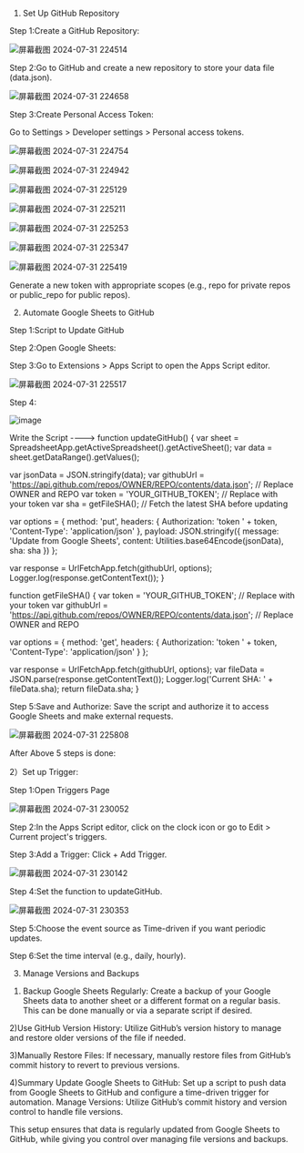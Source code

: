 1. Set Up GitHub Repository

Step 1:Create a GitHub Repository:



![屏幕截图 2024-07-31 224514](https://github.com/user-attachments/assets/96405418-d7b4-4b33-aace-6df9a8c54ac7)



Step 2:Go to GitHub and create a new repository to store your data file (data.json).


![屏幕截图 2024-07-31 224658](https://github.com/user-attachments/assets/88fcbb28-f7ea-4391-a9f6-d8c2e97c0611)


Step 3:Create Personal Access Token:

Go to Settings > Developer settings > Personal access tokens.


![屏幕截图 2024-07-31 224754](https://github.com/user-attachments/assets/1276cf10-6572-4899-b630-1854095df741)


![屏幕截图 2024-07-31 224942](https://github.com/user-attachments/assets/110e2a49-ae94-4288-be08-83792414cc41)


![屏幕截图 2024-07-31 225129](https://github.com/user-attachments/assets/11a07b86-fcf7-488e-a35a-186bda049a36)


![屏幕截图 2024-07-31 225211](https://github.com/user-attachments/assets/af4e5ba4-eeed-4b6f-ab26-180aa016dd01)


![屏幕截图 2024-07-31 225253](https://github.com/user-attachments/assets/ff96a21d-18f6-412e-932d-630534bdf0ac)


![屏幕截图 2024-07-31 225347](https://github.com/user-attachments/assets/696e61ce-a416-46a7-b9ed-480b66bf58d2)


![屏幕截图 2024-07-31 225419](https://github.com/user-attachments/assets/60f36d6f-96f0-42b6-8450-7882d190ec2d)


Generate a new token with appropriate scopes (e.g., repo for private repos or public_repo for public repos).

2. Automate Google Sheets to GitHub

Step 1:Script to Update GitHub

Step 2:Open Google Sheets:

Step 3:Go to Extensions > Apps Script to open the Apps Script editor.


![屏幕截图 2024-07-31 225517](https://github.com/user-attachments/assets/4d96a666-f72e-48e6-91c0-0648dfc3d7f0)


Step 4:


![image](https://github.com/user-attachments/assets/9dd969b9-295f-4e0c-9f74-4f5805190fe6)


Write the Script ---->
function updateGitHub() {
  var sheet = SpreadsheetApp.getActiveSpreadsheet().getActiveSheet();
  var data = sheet.getDataRange().getValues();
  
  var jsonData = JSON.stringify(data);
  var githubUrl = 'https://api.github.com/repos/OWNER/REPO/contents/data.json'; // Replace OWNER and REPO
  var token = 'YOUR_GITHUB_TOKEN'; // Replace with your token
  var sha = getFileSHA(); // Fetch the latest SHA before updating
  
  var options = {
    method: 'put',
    headers: {
      Authorization: 'token ' + token,
      'Content-Type': 'application/json'
    },
    payload: JSON.stringify({
      message: 'Update from Google Sheets',
      content: Utilities.base64Encode(jsonData),
      sha: sha
    })
  };
  
  var response = UrlFetchApp.fetch(githubUrl, options);
  Logger.log(response.getContentText());
}

function getFileSHA() {
  var token = 'YOUR_GITHUB_TOKEN'; // Replace with your token
  var githubUrl = 'https://api.github.com/repos/OWNER/REPO/contents/data.json'; // Replace OWNER and REPO
  
  var options = {
    method: 'get',
    headers: {
      Authorization: 'token ' + token,
      'Content-Type': 'application/json'
    }
  };
  
  var response = UrlFetchApp.fetch(githubUrl, options);
  var fileData = JSON.parse(response.getContentText());
  Logger.log('Current SHA: ' + fileData.sha);
  return fileData.sha;
}

Step 5:Save and Authorize: Save the script and authorize it to access Google Sheets and make external requests.


![屏幕截图 2024-07-31 225808](https://github.com/user-attachments/assets/80b2db7f-4255-4307-9a77-0234ee907c9d)


After Above 5 steps is done:

2）Set up Trigger: 

Step 1:Open Triggers Page


![屏幕截图 2024-07-31 230052](https://github.com/user-attachments/assets/8aa833fa-439d-4823-86a9-8edeca902450)


Step 2:In the Apps Script editor, click on the clock icon or go to Edit > Current project's triggers. 

Step 3:Add a Trigger: Click + Add Trigger.


![屏幕截图 2024-07-31 230142](https://github.com/user-attachments/assets/ae28b3ef-1fc6-427a-b1ad-e3f750f637cc)


Step 4:Set the function to updateGitHub.


![屏幕截图 2024-07-31 230353](https://github.com/user-attachments/assets/308292ec-a8b7-4549-97b7-828c3a72b900)


Step 5:Choose the event source as Time-driven if you want periodic updates.

Step 6:Set the time interval (e.g., daily, hourly).

3. Manage Versions and Backups
   
1) Backup Google Sheets Regularly:
Create a backup of your Google Sheets data to another sheet or a different format on a regular basis. This can be done manually or via a separate script if desired.

2)Use GitHub Version History:
Utilize GitHub’s version history to manage and restore older versions of the file if needed.

3)Manually Restore Files:
If necessary, manually restore files from GitHub’s commit history to revert to previous versions.

4)Summary
Update Google Sheets to GitHub: Set up a script to push data from Google Sheets to GitHub and configure a time-driven trigger for automation.
Manage Versions: Utilize GitHub’s commit history and version control to handle file versions.

This setup ensures that data is regularly updated from Google Sheets to GitHub, while giving you control over managing file versions and backups.






